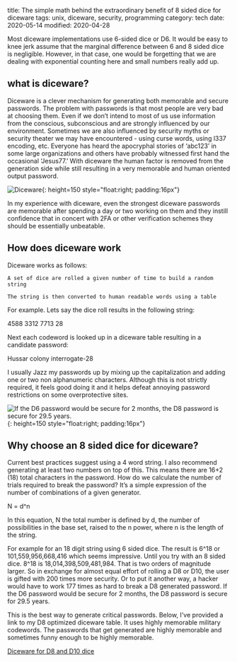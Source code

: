 title: The simple math behind the extraordinary benefit of 8 sided dice for diceware 
tags: unix, diceware, security, programming
category: tech
date: 2020-05-14
modified: 2020-04-28

Most diceware implementations use 6-sided dice or D6.  It would be easy to knee jerk assume that the marginal difference between 6 and 8 sided dice is negligible.   However, in that case, one would be forgetting that we are dealing with exponential counting here and small numbers really add up. 


## what is diceware? 

 

Diceware is a clever mechanism for generating both memorable and secure passwords.   The problem with passwords is that most people are very bad at choosing them.   Even if we don’t intend to most of us use information from the conscious, subconscious and are strongly influenced by our environment.   Sometimes we are also influenced by security myths or security theater we may have encountered - using curse words, using l337 encoding, etc.  Everyone has heard the apocryphal stories of ‘abc123’ in some large organizations and others have probably witnessed first hand the occasional ‘Jesus77.’   With diceware the human factor is removed from the generation side while still resulting in a very memorable and human oriented output password. 

![Diceware]({static}/images/Diceware.png){: height=150 style="float:right; padding:16px"}    
 

In my experience with diceware, even the strongest diceware passwords are memorable after spending a day or two working on them and they instill confidence that in concert with 2FA or other verification schemes they should be essentially unbeatable.    


## How does diceware work 

 

Diceware works as follows:  

 

    A set of dice are rolled a given number of time to build a random string 

    The string is then converted to human readable words using a table 




For example.   Lets say the dice roll results in the following string: 

 

4588 3312 7713 28 

 

Next each codeword is looked up in a diceware table resulting in a candidate password: 

 

Hussar colony interrogate-28 

 

I usually Jazz my passwords up by mixing up the capitalization and adding one or two non alphanumeric characters.  Although this is not strictly required, it feels good doing it and it helps defeat annoying password restrictions on some overprotective sites. 

![If the D6 password would be secure for 2 months, the D8 password is secure for 29.5 years.]({static}/images/D6vsD8.png){: height=150 style="float:right; padding:16px"}    
 

## Why choose an 8 sided dice for diceware? 

 

Current best practices suggest using a 4 word string.   I also recommend generating at least two numbers on top of this.   This means there are 16+2 (18) total characters in the password.    How do we calculate the number of trials required to break the password?    It’s a simple expression of the number of combinations of a given generator. 

 

N = d^n 

 

In this equation, N the total number is defined by d, the number of possibilities in the base set, raised to the n power, where n is the length of the string.     

 

For example for an 18 digit string using 6 sided dice.   The result is 6^18 or 101,559,956,668,416 which seems impressive.   Until you try with an 8 sided dice.   8^18 is 18,014,398,509,481,984.   That is two orders of magnitude larger.   So in exchange for almost equal effort of rolling a D8 or D10, the user is gifted with 200 times more security.   Or to put it another way, a hacker would have to work 177 times as hard to break a D8 generated password.  If the D6 password would be secure for 2 months, the D8 password is secure for 29.5 years.  
 

This is the best way to generate critical passwords.    Below, I've provided a link to my D8 optimized diceware table.   It uses highly memorable military codewords.   The passwords that get generated are highly memorable and sometimes funny enough to be highly memorable.

[Diceware for D8 and D10 dice](https://github.com/jac18281828/diceware)
